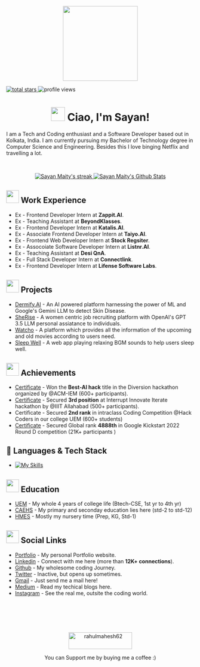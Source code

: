 <p align="center">
  <img src="https://media.licdn.com/dms/image/D5616AQFXItKmY2WiHA/profile-displaybackgroundimage-shrink_350_1400/0/1693599519349?e=1727308800&v=beta&t=LNglxvB77y7fh8GuX-MlKcpLdL3m7n8tqBLx3XhNlV8" height="200"/>
</p
<p align="left" display="flex" flexDirection="row">
	<a href="https://github.com/Sayan-Maity?tab=repositories&sort=stargazers">
	  <img alt="total stars" title="Total stars on GitHub" src="https://custom-icon-badges.demolab.com/github/stars/Sayan-Maity?color=55960c&style=for-the-badge&labelColor=488207&logo=star"/>
	</a>
	<a>
	  <img alt="profile views" title="Profile views on GitHub" src="https://komarev.com/ghpvc/?username=Sayan-Maity&style=for-the-badge&color=blue"/>
	</a>
</p>
<h1 align="center" height="19px" gap="1rem"><img src="https://media2.giphy.com/media/v1.Y2lkPTc5MGI3NjExanY4amViYzZnZnVjMmRmdmZ3em5oeGx4bHRodGk3M2d1MDdva3lhNSZlcD12MV9pbnRlcm5hbF9naWZfYnlfaWQmY3Q9cw/SJPm2gTThP43WIwyI4/giphy.webp" width="37"> Ciao, I'm Sayan!</h1>
<p>
	I am a Tech and Coding enthusiast and a Software Developer based out in Kolkata, India. I am currently pursuing my Bachelor of Technology degree in Computer Science and Engineering. Besides this I love binging Netflix and travelling a lot.
</p>

<br/>
<p align="center" display="flex" flexDirection="row">
  <a href="https://github.com/Sayan-Maity/github-readme-streak-stats">
     <img title="🔥 Get streak stats for your profile at git.io/streak-stats" alt="Sayan Maity's streak" src="https://github-readme-stats.vercel.app/api?username=Sayan-Maity&theme=material-palenight&text_color=99FF89&icon_color=C492E3&count_private=true&hide=contribs&show_icons=true"/>
  </a>
  <a href="https://github.com/Sayan-Maity/github-readme-stats">
	  <img alt="Sayan Maity's Github Stats" src="https://github-readme-streak-stats.herokuapp.com?user=Sayan-Maity&theme=material-palenight&hide_border=true&date_format=j%20M%5B%20Y%5D&currStreakLabel=99FF89&currStreakNum=99FF89" />
  </a>
</p>

## <img src="https://media1.giphy.com/media/VEnARFFwwX8ZF45d53/giphy.webp?cid=ecf05e478xpiq1n0ag1xeig9rfghe1m5n1xnok1wpjpn7epv&ep=v1_stickers_search&rid=giphy.webp&ct=s" width="34">&nbsp;**Work Experience**
* Ex - Frontend Developer Intern at **Zappit.AI**. 
* Ex - Teaching Assistant at **BeyondKlasses**. 
* Ex - Frontend Developer Intern at **Katalis.AI**. 
* Ex - Associate Frontend Developer Intern at **Taiyo.AI**. 
* Ex - Frontend Web Developer Intern at **Stock Regsiter**. 
* Ex - Assocoiate Software Developer Intern at **Listnr.AI**. 
* Ex - Teaching Assistant at **Desi QnA**. 
* Ex - Full Stack Developer Intern at **Connectlink**. 
* Ex - Frontend Developer Intern at **Lifense Software Labs**. 

## <img src="https://media.giphy.com/media/ObNTw8Uzwy6KQ/giphy.gif" width="34">&nbsp;**Projects**
* [Dermify.AI](https://github.com/Sayan-Maity/Derma-Prediction) - An AI powered platform harnessing the power of ML and Google's Gemini LLM to detect Skin Disease.
* [SheRise](https://github.com/Sayan-Maity/SheRise) - A women centric job recruiting platform with OpenAI's GPT 3.5 LLM personal assiatance to individuals.
* [Watcho](https://github.com/Sayan-Maity/Watcho) - A platform which provides all the information of the upcoming and old movies according to users need.
* [Sleep Well](https://github.com/Sayan-Maity/Sleep-Well) - A web app playing relaxing BGM sounds to help users sleep well.

## <img src="https://media.giphy.com/media/ObNTw8Uzwy6KQ/giphy.gif" width="34">&nbsp;**Achievements**
* [Certificate](https://drive.google.com/file/d/1h5U7AGL2P3hVvZrTnNn_MtjAPoCsGqXy/view) - Won the **Best-AI hack** title in the Diversion hackathon organized by @ACM-IEM (600+ participants).
* [Certificate](https://drive.google.com/file/d/1KhpEVulty430_LbtwdGf84HEC7oD2q9x/view) - Secured **3rd position** at Interrupt Innovate Iterate hackathon by @IIIT Allahabad (500+ participants).
* Certificate - Secured **2nd rank** in intraclass Coding Competition @Hack Coders in our college UEM (600+ students)
* [Certificate](https://drive.google.com/file/d/1GnLOEoxs-Y2uB6emKkXTjW60UCyXjIl3/view) - Secured Global rank **4888th** in Google Kickstart 2022 Round D competition (21K+ participants )

## 🎯 Languages & Tech Stack
* [![My Skills](https://skillicons.dev/icons?i=cpp,java,javascript,typescript,figma,html,css,react,redux,nextjs,tailwind,materialui,sass,gatsby,,nodejs,expressjs,mongodb,mysql,redis,jest,postman,git,github,gitlab,bitbucket,notion,aws,cloudflare,gcp,vercel,docker&perline=13)](https://skillicons.dev)

## <img src="https://media.giphy.com/media/ObNTw8Uzwy6KQ/giphy.gif" width="34">&nbsp;**Education**
* [UEM](https://uem.edu.in/uem-kolkata/) - My whole 4 years of college life (Btech-CSE, 1st yr to 4th yr)
* [CAEHS](https://www.caehs.in/) - My primary and seconday education lies here (std-2 to std-12)
* [HMES](https://howardmemorialschool.com/) - Mostly my nursery time (Prep, KG, Std-1)

## <img src="https://media.giphy.com/media/ObNTw8Uzwy6KQ/giphy.gif" width="34">&nbsp;**Social Links**
* [Portfolio](https://github.com/Sayan-Maity/Derma-Prediction) - My personal Portfolio website.
* [Linkedin](https://github.com/Sayan-Maity/Derma-Prediction) - Connect with me here (more than **12K+ connections**).
* [Github](https://github.com/Sayan-Maity/SheRise) - My wholesome coding Journey.
* [Twitter](https://github.com/Sayan-Maity/Watcho) - Inactive, but opens up sometimes.
* [Gmail](https://github.com/Sayan-Maity/Sleep-Well) - Just send me a mail here!
* [Medium](https://github.com/Sayan-Maity/Derma-Prediction) - Read my techical blogs here.
* [Instagram](https://www.instagram.com/sayancr777_/) - See the real me, outsite the coding world.

<div align="center">
  <br/><br/><br/><br/>
  <p align = "center">
    <a href="https://www.buymeacoffee.com/sayancr777"> 
	<img align="center" src="https://cdn.buymeacoffee.com/buttons/v2/default-yellow.png" height="45" width="170" alt="rahulmahesh62" />
    </a>
  </p>
  You can Support me by buying me a coffee :)
	
</div>

